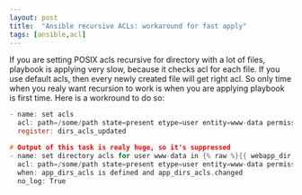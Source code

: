 ```yaml
---
layout: post
title:  "Ansible recursive ACLs: workaround for fast apply"
tags: [ansible,acl]
---
```

If you are setting POSIX acls recursive for directory with a lot of files, playbook is applying very slow, because it checks acl for each file. If you use default acls, then every newly created file will get right acl. So only time when you realy want recursion to work is when you are applying playbook is first time. Here is a workround to do so:

```c
- name: set acls
  acl: path=/some/path state=present etype=user entity=www-data permissions="rX" recursive=no
  register: dirs_acls_updated

# Output of this task is realy huge, so it's suppressed
- name: set directory acls for user www-data in {% raw %}{{ webapp_dir }}{% endraw %} with recursion
  acl: path=/some/path state=present etype=user entity=www-data permissions="rX" recursive=yes
  when: app_dirs_acls is defined and app_dirs_acls.changed
  no_log: True
```
